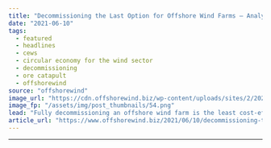 ```yaml
---
title: "Decommissioning the Last Option for Offshore Wind Farms – Analysis"
date: "2021-06-10"
tags: 
  - featured
  - headlines
  - cews
  - circular economy for the wind sector
  - decommissioning
  - ore catapult
  - offshorewind
source: "offshorewind"
image_url: "https://cdn.offshorewind.biz/wp-content/uploads/sites/2/2021/06/10131503/Decommissioning-the-Last-Option-for-Offshore-Wind-Farms.png"
image_fp: "/assets/img/post_thumbnails/54.png"
lead: "Fully decommissioning an offshore wind farm is the least cost-effective strategy for owners of"
article_url: "https://www.offshorewind.biz/2021/06/10/decommissioning-the-last-option-for-offshore-wind-farms-analysis/"
---
```


---
